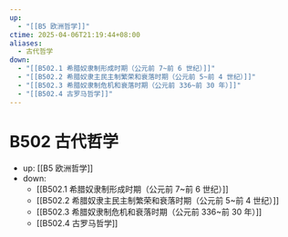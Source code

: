 ```yaml
---
up:
  - "[[B5 欧洲哲学]]"
ctime: 2025-04-06T21:19:44+08:00
aliases:
  - 古代哲学
down:
  - "[[B502.1 希腊奴隶制形成时期（公元前 7~前 6 世纪）]]"
  - "[[B502.2 希腊奴隶主民主制繁荣和衰落时期（公元前 5~前 4 世纪）]]"
  - "[[B502.3 希腊奴隶制危机和衰落时期（公元前 336~前 30 年）]]"
  - "[[B502.4 古罗马哲学]]"
---
```


# B502 古代哲学

- up: [[B5 欧洲哲学]]
- down:	
	- [[B502.1 希腊奴隶制形成时期（公元前 7~前 6 世纪）]]
	- [[B502.2 希腊奴隶主民主制繁荣和衰落时期（公元前 5~前 4 世纪）]]
	- [[B502.3 希腊奴隶制危机和衰落时期（公元前 336~前 30 年）]]
	- [[B502.4 古罗马哲学]]
	
